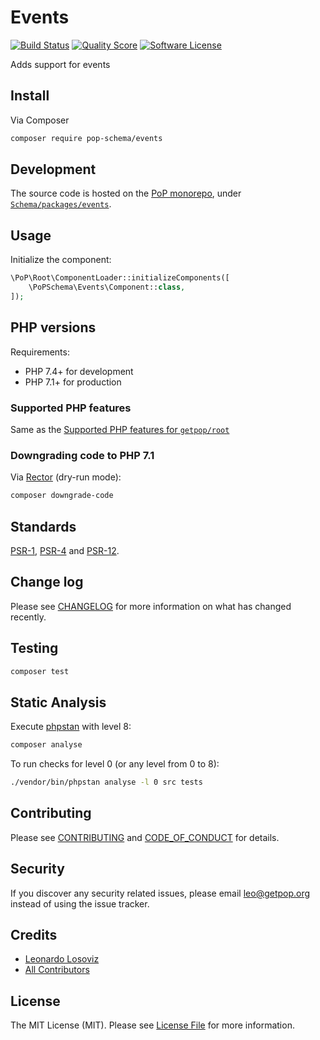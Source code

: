# Events

[![Build Status][ico-travis]][link-travis]
[![Quality Score][ico-code-quality]][link-code-quality]
[![Software License][ico-license]](LICENSE.md)

<!--
[![Latest Version on Packagist][ico-version]][link-packagist]
[![Coverage Status][ico-scrutinizer]][link-scrutinizer]
[![Total Downloads][ico-downloads]][link-downloads]
-->

Adds support for events

## Install

Via Composer

``` bash
composer require pop-schema/events
```

## Development

The source code is hosted on the [PoP monorepo](https://github.com/leoloso/PoP), under [`Schema/packages/events`](https://github.com/leoloso/PoP/tree/master/layers/Schema/packages/events).

## Usage

Initialize the component:

``` php
\PoP\Root\ComponentLoader::initializeComponents([
    \PoPSchema\Events\Component::class,
]);
```

## PHP versions

Requirements:

- PHP 7.4+ for development
- PHP 7.1+ for production

### Supported PHP features

Same as the [Supported PHP features for `getpop/root`](https://github.com/getpop/root/#supported-php-features)

### Downgrading code to PHP 7.1

Via [Rector](https://github.com/rectorphp/rector) (dry-run mode):

```bash
composer downgrade-code
```

## Standards

[PSR-1](https://www.php-fig.org/psr/psr-1), [PSR-4](https://www.php-fig.org/psr/psr-4) and [PSR-12](https://www.php-fig.org/psr/psr-12).

## Change log

Please see [CHANGELOG](CHANGELOG.md) for more information on what has changed recently.

## Testing

``` bash
composer test
```

## Static Analysis

Execute [phpstan](https://github.com/phpstan/phpstan) with level 8:

``` bash
composer analyse
```

To run checks for level 0 (or any level from 0 to 8):

``` bash
./vendor/bin/phpstan analyse -l 0 src tests
```

## Contributing

Please see [CONTRIBUTING](CONTRIBUTING.md) and [CODE_OF_CONDUCT](CODE_OF_CONDUCT.md) for details.

## Security

If you discover any security related issues, please email leo@getpop.org instead of using the issue tracker.

## Credits

- [Leonardo Losoviz][link-author]
- [All Contributors][link-contributors]

## License

The MIT License (MIT). Please see [License File](LICENSE.md) for more information.

[ico-version]: https://img.shields.io/packagist/v/pop-schema/events.svg?style=flat-square
[ico-license]: https://img.shields.io/badge/license-MIT-brightgreen.svg?style=flat-square
[ico-travis]: https://img.shields.io/travis/pop-schema/events/master.svg?style=flat-square
[ico-scrutinizer]: https://img.shields.io/scrutinizer/coverage/g/pop-schema/events.svg?style=flat-square
[ico-code-quality]: https://img.shields.io/scrutinizer/g/pop-schema/events.svg?style=flat-square
[ico-downloads]: https://img.shields.io/packagist/dt/pop-schema/events.svg?style=flat-square

[link-packagist]: https://packagist.org/packages/pop-schema/events
[link-travis]: https://travis-ci.org/pop-schema/events
[link-scrutinizer]: https://scrutinizer-ci.com/g/pop-schema/events/code-structure
[link-code-quality]: https://scrutinizer-ci.com/g/pop-schema/events
[link-downloads]: https://packagist.org/packages/pop-schema/events
[link-author]: https://github.com/leoloso
[link-contributors]: ../../../../../../contributors
